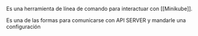 Es una herramienta de línea de comando para interactuar con [[Minikube]].

Es una de las formas para comunicarse con API SERVER y mandarle una configuración
